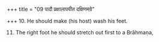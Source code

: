 +++
title = "09 पादौ प्रक्षालापयीत दक्षिणमग्रे"

+++
10. He should make (his host) wash his feet.

11. The right foot he should stretch out first to a Brāhmaṇa,

